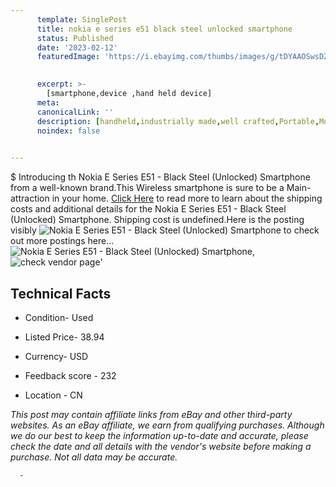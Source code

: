 ```yaml
---
      template: SinglePost
      title: nokia e series e51 black steel unlocked smartphone
      status: Published
      date: '2023-02-12'
      featuredImage: 'https://i.ebayimg.com/thumbs/images/g/tDYAAOSwsDZgpne8/s-l225.jpg'
       

      excerpt: >-
        [smartphone,device ,hand held device]
      meta:
      canonicalLink: ''
      description: [handheld,industrially made,well crafted,Portable,Mobile,Compact,Convenient,Lightweight,Maneuverable,Man-portable,Miniature,Carriable,Hand-held,Light,Holdable,Transportable,Mobile device,Pocket-sized,On-the-go,Wireless,Cordless,Compact size,Convenient size, smartphone,device ,hand held device]
      noindex: false
      

---
```

$
      Introducing th Nokia E Series E51 - Black Steel (Unlocked) Smartphone from a well-known brand.This Wireless smartphone is sure to be a Main-attraction in your home. [Click Here](https://www.ebay.com/itm/164875775041?hash=item26635cac41%3Ag%3AtDYAAOSwsDZgpne8&mkevt=1&mkcid=1&mkrid=711-53200-19255-0&campid=%253CePNCampaignId%253E&customid=%253CreferenceId%253E&toolid=10049) to read more to learn about the shipping costs and additional details for the Nokia E Series E51 - Black Steel (Unlocked) Smartphone. Shipping cost is undefined.Here is the posting visibly ![Nokia E Series E51 - Black Steel (Unlocked) Smartphone](https://i.ebayimg.com/thumbs/images/g/tDYAAOSwsDZgpne8/s-l225.jpg) to check out more postings here... ![Nokia E Series E51 - Black Steel (Unlocked) Smartphone](https://i.ebayimg.com/images/g/tDYAAOSwsDZgpne8/s-l960.jpg), ![check vendor page](https://origin-galleryplus.ebayimg.com/ws/web/164875775041_2_0_1/225x225.jpg,https://origin-galleryplus.ebayimg.com/ws/web/164875775041_3_0_1/225x225.jpg,https://origin-galleryplus.ebayimg.com/ws/web/164875775041_4_0_1/225x225.jpg,https://origin-galleryplus.ebayimg.com/ws/web/164875775041_5_0_1/225x225.jpg,https://origin-galleryplus.ebayimg.com/ws/web/164875775041_6_0_1/225x225.jpg,https://origin-galleryplus.ebayimg.com/ws/web/164875775041_7_0_1/225x225.jpg,https://origin-galleryplus.ebayimg.com/ws/web/164875775041_8_0_1/225x225.jpg,https://origin-galleryplus.ebayimg.com/ws/web/164875775041_9_0_1/225x225.jpg,https://origin-galleryplus.ebayimg.com/ws/web/164875775041_10_0_1/225x225.jpg,https://origin-galleryplus.ebayimg.com/ws/web/164875775041_11_0_1/225x225.jpg)'

      

 ## Technical Facts 



     
      

 - Condition- Used 


      

 - Listed Price- 38.94 


      

 - Currency- USD 


      

 - Feedback score - 232 


      

 - Location - CN 


      
      

 *_This post may contain affiliate links from eBay and other third-party websites. As an eBay affiliate, we earn from qualifying purchases. Although we do our best to keep the information up-to-date and accurate, please check the date and all details with the vendor's website before making a purchase. Not all data may be accurate._*




      -
